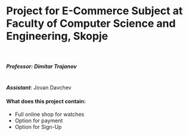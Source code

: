 <h1><b>Project for E-Commerce Subject at Faculty of Computer Science and Engineering, Skopje</b></h1></br>

<h5><i><b>Professor</b></i>: Dimitar Trajanov</h5></br>
<i><b>Assistant</b></i>: Jovan Davchev
<h4>What does this project contain:</h4>
<ul> 
  <li>Full online shop for watches</li>
  <li>Option for payment</li>
  <li>Option for Sign-Up</li>
  </ul>
